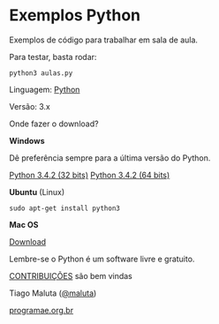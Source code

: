 Exemplos Python
===============

Exemplos de código para trabalhar em sala de aula.

Para testar, basta rodar:

	python3 aulas.py


Linguagem: [Python](http://www.python.org)

Versão: 3.x

Onde fazer o download? 

**Windows**

Dê preferência sempre para a última versão do Python. 

[Python 3.4.2 (32 bits)](https://www.python.org/ftp/python/3.4.2/python-3.4.2.msi)
[Python 3.4.2 (64 bits)](https://www.python.org/ftp/python/3.4.2/python-3.4.2.msi)


**Ubuntu** (Linux)

	sudo apt-get install python3

**Mac OS**

[Download](http://downloads.activestate.com/ActivePython/releases/3.4.1.0/ActivePython-3.4.1.0-macosx10.6-i386-x86_64.dmg) 

Lembre-se o Python é um software livre e gratuito. 

[CONTRIBUIÇÕES](https://github.com/Programae/python-exemplos/pulls) são bem vindas


Tiago Maluta ([@maluta](https://www.twitter.com/maluta))

[programae.org.br](http://programae.org.br)



